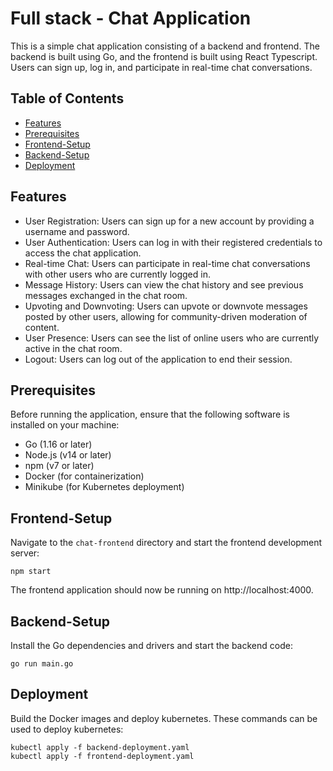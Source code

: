 # Full stack - Chat Application

This is a simple chat application consisting of a backend and frontend. The backend is built using Go, and the frontend is built using React Typescript. Users can sign up, log in, and participate in real-time chat conversations.

## Table of Contents

- [Features](#features)
- [Prerequisites](#prerequisites)
- [Frontend-Setup](#Frontend-Setup)
- [Backend-Setup](#Backend-Setup)
- [Deployment](#deployment)

## Features
- User Registration: Users can sign up for a new account by providing a username and password.
- User Authentication: Users can log in with their registered credentials to access the chat application.
- Real-time Chat: Users can participate in real-time chat conversations with other users who are currently logged in.
- Message History: Users can view the chat history and see previous messages exchanged in the chat room.
- Upvoting and Downvoting: Users can upvote or downvote messages posted by other users, allowing for community-driven moderation of content.
- User Presence: Users can see the list of online users who are currently active in the chat room.
- Logout: Users can log out of the application to end their session.

## Prerequisites

Before running the application, ensure that the following software is installed on your machine:

- Go (1.16 or later)
- Node.js (v14 or later)
- npm (v7 or later)
- Docker (for containerization)
- Minikube (for Kubernetes deployment)

## Frontend-Setup

Navigate to the `chat-frontend` directory and start the frontend development server:
```
npm start
```
The frontend application should now be running on http://localhost:4000.

## Backend-Setup

Install the Go dependencies and drivers and start the backend code:
```
go run main.go
```

## Deployment

Build the Docker images and deploy kubernetes. These commands can be used to deploy kubernetes:
```
kubectl apply -f backend-deployment.yaml
kubectl apply -f frontend-deployment.yaml
```





